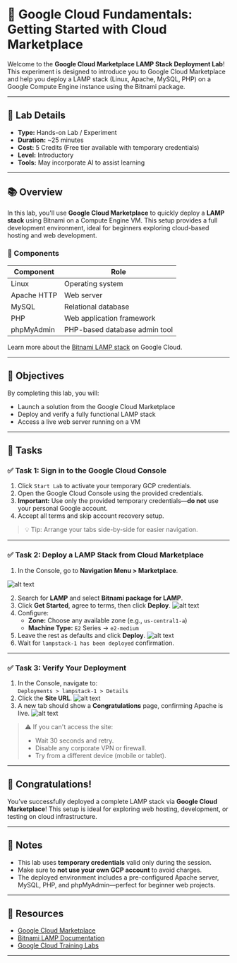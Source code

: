 # 🚀 Google Cloud Fundamentals: Getting Started with Cloud Marketplace

Welcome to the **Google Cloud Marketplace LAMP Stack Deployment Lab**! This experiment is designed to introduce you to Google Cloud Marketplace and help you deploy a LAMP stack (Linux, Apache, MySQL, PHP) on a Google Compute Engine instance using the Bitnami package.

---

## 🧪 Lab Details

- **Type:** Hands-on Lab / Experiment  
- **Duration:** ~25 minutes  
- **Cost:** 5 Credits (Free tier available with temporary credentials)  
- **Level:** Introductory  
- **Tools:** May incorporate AI to assist learning  

---

## 📚 Overview

In this lab, you'll use **Google Cloud Marketplace** to quickly deploy a **LAMP stack** using Bitnami on a Compute Engine VM. This setup provides a full development environment, ideal for beginners exploring cloud-based hosting and web development.

### 🧩 Components

| Component       | Role                          |
|----------------|-------------------------------|
| Linux           | Operating system               |
| Apache HTTP     | Web server                     |
| MySQL           | Relational database            |
| PHP             | Web application framework      |
| phpMyAdmin      | PHP-based database admin tool  |

Learn more about the [Bitnami LAMP stack](https://docs.bitnami.com/google/infrastructure/lamp/) on Google Cloud.

---

## 🎯 Objectives

By completing this lab, you will:

- Launch a solution from the Google Cloud Marketplace
- Deploy and verify a fully functional LAMP stack
- Access a live web server running on a VM

---

## 📝 Tasks

### ✅ Task 1: Sign in to the Google Cloud Console

1. Click `Start Lab` to activate your temporary GCP credentials.
2. Open the Google Cloud Console using the provided credentials.
3. **Important:** Use only the provided temporary credentials—**do not** use your personal Google account.
4. Accept all terms and skip account recovery setup.

> 💡 Tip: Arrange your tabs side-by-side for easier navigation.

---

### ✅ Task 2: Deploy a LAMP Stack from Cloud Marketplace

1. In the Console, go to **Navigation Menu > Marketplace**.

![alt text](market.png)

2. Search for **LAMP** and select **Bitnami package for LAMP**.
3. Click **Get Started**, agree to terms, then click **Deploy**.
![alt text](lamp.png)
4. Configure:
   - **Zone:** Choose any available zone (e.g., `us-central1-a`)
   - **Machine Type:** `E2` Series → `e2-medium`
5. Leave the rest as defaults and click **Deploy**.
![alt text](lamp1.png)
6. Wait for `lampstack-1 has been deployed` confirmation.

---

### ✅ Task 3: Verify Your Deployment

1. In the Console, navigate to:  
   `Deployments > lampstack-1 > Details`
2. Click the **Site URL**.
![alt text](lamp2.png)
3. A new tab should show a **Congratulations** page, confirming Apache is live.
![alt text](lamp3.png)

> ⚠️ If you can't access the site:
> - Wait 30 seconds and retry.
> - Disable any corporate VPN or firewall.
> - Try from a different device (mobile or tablet).

---

## 🎉 Congratulations!

You’ve successfully deployed a complete LAMP stack via **Google Cloud Marketplace**! This setup is ideal for exploring web hosting, development, or testing on cloud infrastructure.

---

## 📌 Notes

- This lab uses **temporary credentials** valid only during the session.
- Make sure to **not use your own GCP account** to avoid charges.
- The deployed environment includes a pre-configured Apache server, MySQL, PHP, and phpMyAdmin—perfect for beginner web projects.

---

## 📎 Resources

- [Google Cloud Marketplace](https://console.cloud.google.com/marketplace)
- [Bitnami LAMP Documentation](https://docs.bitnami.com/google/infrastructure/lamp/)
- [Google Cloud Training Labs](https://www.cloudskillsboost.google)

---

